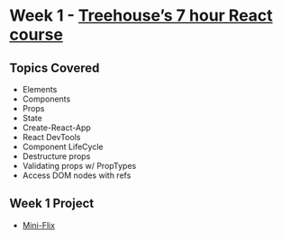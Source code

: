 # Week 1 - [Treehouse’s 7 hour React course](https://teamtreehouse.com/tracks/learn-react)

## Topics Covered
* Elements
* Components
* Props
* State
* Create-React-App
* React DevTools
* Component LifeCycle
* Destructure props
* Validating props w/ PropTypes
* Access DOM nodes with refs

## Week 1 Project
* [Mini-Flix](https://github.com/gr8white/100DaysOfCode-React/tree/master/Week1/miniflix)
